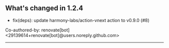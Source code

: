 ## What's changed in 1.2.4

* fix(deps): update harmony-labs/action-vnext action to v0.9.0 (#8)

Co-authored-by: renovate[bot] <29139614+renovate[bot]@users.noreply.github.com>

---
